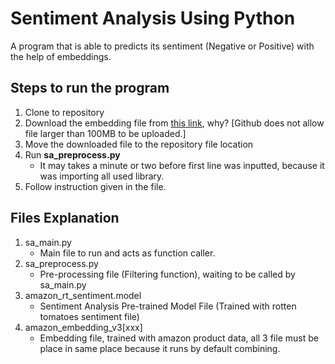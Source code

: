 # Sentiment Analysis Using Python

A program that is able to predicts its sentiment (Negative or Positive) with the help of embeddings.

## Steps to run the program
1. Clone to repository
2. Download the embedding file from [this link](https://drive.google.com/open?id=14N-clFzM3qwsw-uYIwa4im0_8HPpAgFa), why? [Github does not allow file larger than 100MB to be uploaded.]
3. Move the downloaded file to the repository file location
4. Run <b>sa_preprocess.py</b>
   - It may takes a minute or two before first line was inputted, because it was importing all used library.
5. Follow instruction given in the file.

## Files Explanation
1. sa_main.py
   - Main file to run and acts as function caller.
2. sa_preprocess.py
   - Pre-processing file (Filtering function), waiting to be called by sa_main.py
3. amazon_rt_sentiment.model
   - Sentiment Analysis Pre-trained Model File (Trained with rotten tomatoes sentiment file)
4. amazon_embedding_v3[xxx]
   - Embedding file, trained with amazon product data, all 3 file must be place in same place because it runs by default combining.
